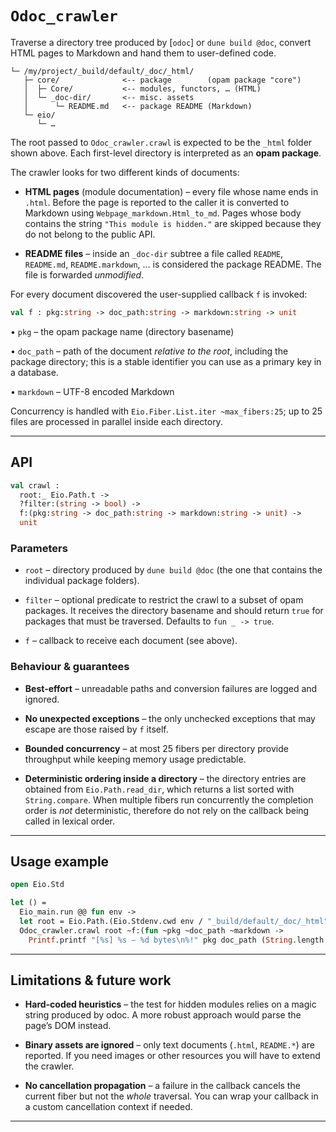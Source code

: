 # `Odoc_crawler`

Traverse a directory tree produced by [`odoc`] or `dune build @doc`, convert
HTML pages to Markdown and hand them to user-defined code.

```
└─ /my/project/_build/default/_doc/_html/
   ├─ core/              <-- package        (opam package "core")
   │  ├─ Core/           <-- modules, functors, … (HTML)
   │  └─ _doc-dir/       <-- misc. assets
   │      └─ README.md   <-- package README (Markdown)
   └─ eio/
      └─ …
```

The root passed to `Odoc_crawler.crawl` is expected to be the `_html` folder
shown above.  Each first-level directory is interpreted as an **opam package**.

The crawler looks for two different kinds of documents:

* **HTML pages** (module documentation) – every file whose name ends in
  `.html`.  Before the page is reported to the caller it is converted to
  Markdown using `Webpage_markdown.Html_to_md`.  Pages whose body contains the
  string `"This module is hidden."` are skipped because they do not belong to
  the public API.

* **README files** – inside an `_doc-dir` subtree a file called `README`,
  `README.md`, `README.markdown`, …​ is considered the package README.  The
  file is forwarded *unmodified*.

For every document discovered the user-supplied callback `f` is invoked:

```ocaml
val f : pkg:string -> doc_path:string -> markdown:string -> unit
```

• `pkg` – the opam package name (directory basename)

• `doc_path` – path of the document *relative to the root*, including the
  package directory; this is a stable identifier you can use as a primary key
  in a database.

• `markdown` – UTF-8 encoded Markdown

Concurrency is handled with `Eio.Fiber.List.iter ~max_fibers:25`; up to 25
files are processed in parallel inside each directory.

---

## API

```ocaml
val crawl :
  root:_ Eio.Path.t ->
  ?filter:(string -> bool) ->
  f:(pkg:string -> doc_path:string -> markdown:string -> unit) ->
  unit
```

### Parameters

* `root` – directory produced by `dune build @doc` (the one that contains the
  individual package folders).

* `filter` – optional predicate to restrict the crawl to a subset of opam
  packages.  It receives the directory basename and should return `true` for
  packages that must be traversed.  Defaults to `fun _ -> true`.

* `f` – callback to receive each document (see above).

### Behaviour & guarantees

* **Best-effort** – unreadable paths and conversion failures are logged and
  ignored.

* **No unexpected exceptions** – the only unchecked exceptions that may escape
  are those raised by `f` itself.

* **Bounded concurrency** – at most 25 fibers per directory provide
  throughput while keeping memory usage predictable.

* **Deterministic ordering inside a directory** – the directory entries are
  obtained from `Eio.Path.read_dir`, which returns a list sorted with
  `String.compare`.  When multiple fibers run concurrently the completion
  order is *not* deterministic, therefore do not rely on the callback being
  called in lexical order.

---

## Usage example

```ocaml
open Eio.Std

let () =
  Eio_main.run @@ fun env ->
  let root = Eio.Path.(Eio.Stdenv.cwd env / "_build/default/_doc/_html") in
  Odoc_crawler.crawl root ~f:(fun ~pkg ~doc_path ~markdown ->
    Printf.printf "[%s] %s – %d bytes\n%!" pkg doc_path (String.length markdown))
```

---

## Limitations & future work

* **Hard-coded heuristics** – the test for hidden modules relies on a magic
  string produced by odoc.  A more robust approach would parse the page’s DOM
  instead.

* **Binary assets are ignored** – only text documents (`.html`, `README.*`)
  are reported.  If you need images or other resources you will have to extend
  the crawler.

* **No cancellation propagation** – a failure in the callback cancels the
  current fiber but not the *whole* traversal.  You can wrap your callback in
  a custom cancellation context if needed.

---


